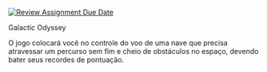 [![Review Assignment Due Date](https://classroom.github.com/assets/deadline-readme-button-24ddc0f5d75046c5622901739e7c5dd533143b0c8e959d652212380cedb1ea36.svg)](https://classroom.github.com/a/qMYffwgb)

Galactic Odyssey


O jogo colocará você no controle do voo de uma nave que precisa atravessar um percurso sem fim e cheio de obstáculos no espaço, devendo bater seus recordes de pontuação.
